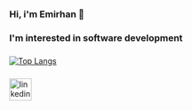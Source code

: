 ### Hi, i'm Emirhan 👋 
### I'm interested in software development
###
[![Top Langs](https://github-readme-stats.vercel.app/api/top-langs/?username=EmirhanAltuntas&layout=pie)](https://github.com/EmirhanAltuntas/github-readme-stats)
###
[<img src='https://cdn.jsdelivr.net/npm/simple-icons@3.0.1/icons/linkedin.svg' alt='linkedin' height='40'>](https://www.linkedin.com/in/emirhan-altunta%C5%9F-428868221/)

